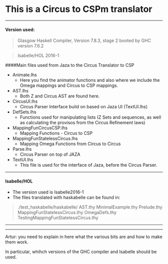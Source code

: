 # This is a Circus to CSPm translator

***
#### Version used:

> Glasgow Haskell Compiler, Version 7.8.3, stage 2 booted by GHC version 7.6.2

> Isabelle/HOL 2016-1

####Main files used from Jaza to the Circus Translator to CSP

*  Animate.lhs
	+ Here you find the animator functions and also where we include the Omega mappings and Circus to CSP mappings.
* AST.lhs
	+ Both Z and Circus AST are found here.
* CircusUI.lhs
	+ Circus Parser Interface build on based on Jaza UI (TextUI.lhs)
* DefSets.lhs
	+ Functions used for manipulating lists (Z Sets and sequences, as well as calculating the provisos from the Circus Refinement laws)
* MappingFunCircusCSP.lhs
	+ Mapping Functions - Circus to CSP
* MappingFunStatelessCircus.lhs
	+ Mapping Omega Functions from Circus to Circus
* Parse.lhs
	+ Circus Parser on top of JAZA
* TextUI.lhs
	+ This file is used for the interface of Jaza, before the Circus Parser.


***
#### Isabelle/HOL

* The version used is Isabelle2016-1
* The files translated with haskabelle can be found in:
> ./test_haskabelle/haskabelle/
> AST.thy
> MinimalExample.thy
> Prelude.thy
> MappingFunStatelessCircus.thy
> OmegaDefs.thy
> TestingMappingFunStatelessCircus.thy

------------------------------------------------------------------------------------------------------------------------

***

Artur: you need to explain in here what the various bits are and how to make them work.

In particular, whihch versions of the GHC compiler and Isabelle should be used.
